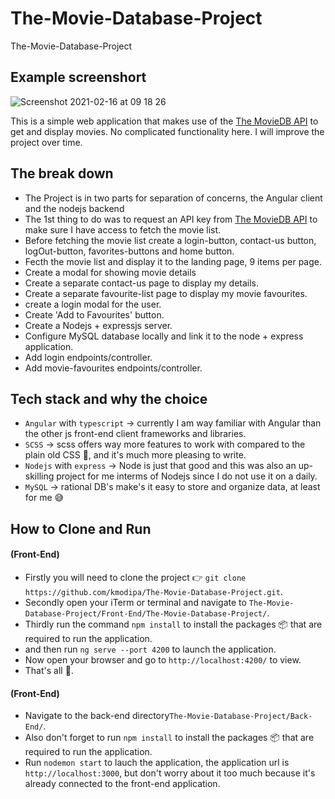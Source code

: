 # The-Movie-Database-Project
The-Movie-Database-Project

## Example screenshort

![Screenshot 2021-02-16 at 09 18 26](https://user-images.githubusercontent.com/18338191/108030840-88c4a400-7038-11eb-9c24-eb40f2fda288.png)

This is a simple web application that makes use of the [The MovieDB API](https://developers.themoviedb.org/3/getting-started/introduction) to get and display movies. No complicated functionality here.
I will improve the project over time.

## The break down
- The Project is in two parts for separation of concerns, the Angular client and the nodejs backend
- The 1st thing to do was to request an API key from [The MovieDB API](https://developers.themoviedb.org/3/getting-started/introduction) to make sure I have access to fetch the movie list.
- Before fetching the movie list create a login-button, contact-us button, logOut-button, favorites-buttons and home button.
- Fecth the movie list and display it to the landing page, 9 items per page.
- Create a modal for showing movie details
- Create a separate contact-us page to display my details.
- Create a separate favourite-list page to display my movie favourites.
- create a login modal for the user.
- Create 'Add to Favourites' button.
- Create a Nodejs + expressjs server.
- Configure MySQL database locally and link it to the node + express application. 
- Add login endpoints/controller.
- Add movie-favourites endpoints/controller.

## Tech stack and why the choice
- `Angular` with `typescript` -> currently I am way familiar with Angular than the other js front-end client frameworks and libraries.
- `SCSS` -> scss offers way more features to work with compared to the plain old CSS 💅, and it's much more pleasing to write.
- `Nodejs` with `express` -> Node is just that good and this was also an up-skilling project for me interms of Nodejs since I do not use it on a daily.
- `MySQL` -> rational DB's make's it easy to store and organize data, at least for me 😅

## How to Clone and Run

#### (Front-End)
- Firstly you will need to clone the project :point_right: `git clone https://github.com/kmodipa/The-Movie-Database-Project.git`.
- Secondly open your iTerm or terminal and navigate to `The-Movie-Database-Project/Front-End/The-Movie-Database-Project/`.
- Thirdly run the command `npm install` to install the packages 📦  that are required to run the application.
- and then run `ng serve --port 4200` to launch the application.
- Now open your browser and go to `http://localhost:4200/` to view.
- That's all 💁.

#### (Front-End)

- Navigate to the back-end directory`The-Movie-Database-Project/Back-End/`.
- Also don't forget to run `npm install` to install the packages 📦  that are required to run the application.
- Run `nodemon start` to lauch the application, the application url is `http://localhost:3000`, but don't worry about it too much because it's already connected to the front-end application.

